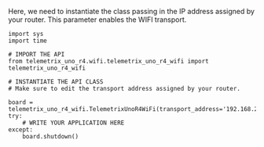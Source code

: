 Here, we need to instantiate the class passing in the IP address assigned by your 
router. This parameter enables the WIFI transport.

```angular2html
import sys
import time

# IMPORT THE API
from telemetrix_uno_r4.wifi.telemetrix_uno_r4_wifi import telemetrix_uno_r4_wifi

# INSTANTIATE THE API CLASS
# Make sure to edit the transport address assigned by your router.

board = telemetrix_uno_r4_wifi.TelemetrixUnoR4WiFi(transport_address='192.168.2.118')
try:
    # WRITE YOUR APPLICATION HERE
except:
    board.shutdown()




```

<br>
